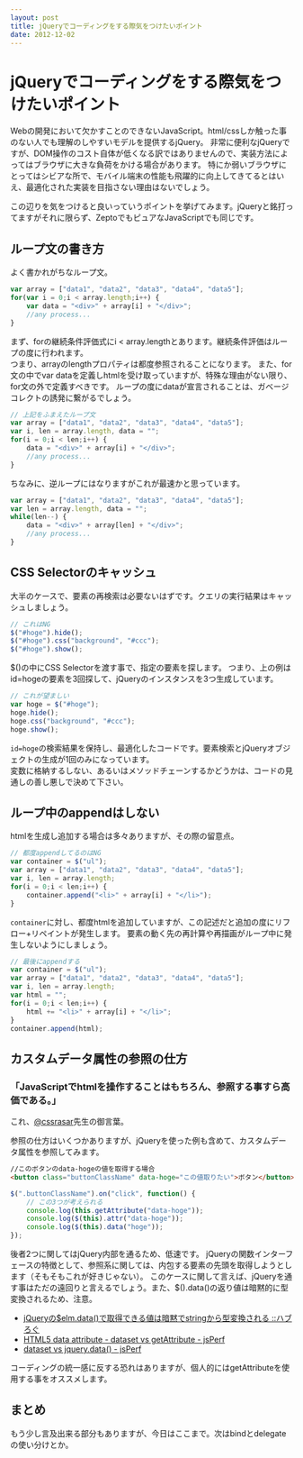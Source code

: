 ```yaml
---
layout: post
title: jQueryでコーディングをする際気をつけたいポイント
date: 2012-12-02
---
```


# jQueryでコーディングをする際気をつけたいポイント

Webの開発において欠かすことのできないJavaScript。html/cssしか触った事のない人でも理解のしやすいモデルを提供するjQuery。
非常に便利なjQueryですが、DOM操作のコスト自体が低くなる訳ではありませんので、実装方法によってはブラウザに大きな負荷をかける場合があります。
特にか弱いブラウザにとってはシビアな所で、モバイル端末の性能も飛躍的に向上してきてるとはいえ、最適化された実装を目指さない理由はないでしょう。

この辺りを気をつけると良いっていうポイントを挙げてみます。jQueryと銘打ってますがそれに限らず、ZeptoでもピュアなJavaScriptでも同じです。

## ループ文の書き方

よく書かれがちなループ文。

```js
var array = ["data1", "data2", "data3", "data4", "data5"];
for(var i = 0;i < array.length;i++) {
    var data = "<div>" + array[i] + "</div>";
    //any process...
}
```

まず、forの継続条件評価式にi < array.lengthとあります。継続条件評価はループの度に行われます。  
つまり、arrayのlengthプロパティは都度参照されることになります。
また、for文の中でvar dataを定義しhtmlを受け取っていますが、特殊な理由がない限り、for文の外で定義すべきです。
ループの度にdataが宣言されることは、ガベージコレクトの誘発に繋がるでしょう。

```js
// 上記をふまえたループ文
var array = ["data1", "data2", "data3", "data4", "data5"];
var i, len = array.length, data = "";
for(i = 0;i < len;i++) {
    data = "<div>" + array[i] + "</div>";
    //any process...
}
```

ちなみに、逆ループにはなりますがこれが最速かと思っています。

```js
var array = ["data1", "data2", "data3", "data4", "data5"];
var len = array.length, data = "";
while(len--) {
    data = "<div>" + array[len] + "</div>";
    //any process...
}
```

## CSS Selectorのキャッシュ

大半のケースで、要素の再検索は必要ないはずです。クエリの実行結果はキャッシュしましょう。

```js
// これはNG
$("#hoge").hide();
$("#hoge").css("background", "#ccc");
$("#hoge").show();
```

$()の中にCSS Selectorを渡す事で、指定の要素を探します。
つまり、上の例はid=hogeの要素を3回探して、jQueryのインスタンスを3つ生成しています。

```js
// これが望ましい
var hoge = $("#hoge");
hoge.hide();
hoge.css("background", "#ccc");
hoge.show();
```

`id=hoge`の検索結果を保持し、最適化したコードです。要素検索とjQueryオブジェクトの生成が1回のみになっています。  
変数に格納するしない、あるいはメソッドチェーンするかどうかは、コードの見通しの善し悪しで決めて下さい。

## ループ中のappendはしない

htmlを生成し追加する場合は多々ありますが、その際の留意点。

```js
// 都度appendしてるのはNG
var container = $("ul");
var array = ["data1", "data2", "data3", "data4", "data5"];
var i, len = array.length;
for(i = 0;i < len;i++) {
    container.append("<li>" + array[i] + "</li>");
}
```

`container`に対し、都度htmlを追加していますが、この記述だと追加の度にリフロー+リペイントが発生します。
要素の動く先の再計算や再描画がループ中に発生しないようにしましょう。

```js
// 最後にappendする
var container = $("ul");
var array = ["data1", "data2", "data3", "data4", "data5"];
var i, len = array.length;
var html = "";
for(i = 0;i < len;i++) {
    html += "<li>" + array[i] + "</li>";
}
container.append(html);
```

## カスタムデータ属性の参照の仕方

### 「JavaScriptでhtmlを操作することはもちろん、参照する事すら高価である。」

これ、[@cssrasar](http://twitter.com/cssradar)先生の御言葉。

参照の仕方はいくつかありますが、jQueryを使った例も含めて、カスタムデータ属性を参照してみます。

```html
//このボタンのdata-hogeの値を取得する場合
<button class="buttonClassName" data-hoge="この値取りたい">ボタン</button>
```

```js
$(".buttonClassName").on("click", function() {
    // この3つが考えられる
    console.log(this.getAttribute("data-hoge"));
    console.log($(this).attr("data-hoge"));
    console.log($(this).data("hoge"));
});
```

後者2つに関してはjQuery内部を通るため、低速です。
jQueryの関数インターフェースの特徴として、参照系に関しては、内包する要素の先頭を取得しようとします（そもそもこれが好きじゃない）。
このケースに関して言えば、jQueryを通す事はただの遠回りと言えるでしょう。また、$().data()の返り値は暗黙的に型変換されるため、注意。

- [jQueryの$elm.data()で取得できる値は暗黙でstringから型変換される ::ハブろぐ](http://havelog.ayumusato.com/develop/javascript/e291-jquery_data_method.html)
- [HTML5 data attribute - dataset vs getAttribute - jsPerf](http://jsperf.com/html5-data-attribute-dataset-vs-getattribute)
- [dataset vs jquery.data() - jsPerf](http://jsperf.com/dataset-vs-jquery-data/4)

コーディングの統一感に反する恐れはありますが、個人的にはgetAttributeを使用する事をオススメします。

## まとめ

もう少し言及出来る部分もありますが、今日はここまで。次はbindとdelegateの使い分けとか。